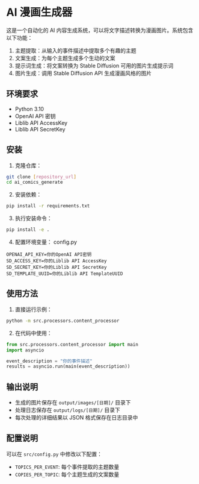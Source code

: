 # AI 漫画生成器

这是一个自动化的 AI 内容生成系统，可以将文字描述转换为漫画图片。系统包含以下功能：

1. 主题提取：从输入的事件描述中提取多个有趣的主题
2. 文案生成：为每个主题生成多个生动的文案
3. 提示词生成：将文案转换为 Stable Diffusion 可用的图片生成提示词
4. 图片生成：调用 Stable Diffusion API 生成漫画风格的图片

## 环境要求

- Python 3.10
- OpenAI API 密钥
- Liblib API AccessKey
- Liblib API SecretKey

## 安装

1. 克隆仓库：

```bash
git clone [repository_url]
cd ai_comics_generate
```

2. 安装依赖：

```bash
pip install -r requirements.txt
```

3. 执行安装命令：

```bash
pip install -e .
```

4. 配置环境变量：
   config.py

```
OPENAI_API_KEY=你的OpenAI API密钥
SD_ACCESS_KEY=你的Liblib API AccessKey
SD_SECRET_KEY=你的Liblib API SecretKey
SD_TEMPLATE_UUID=你的Liblib API TemplateUUID
```

## 使用方法

1. 直接运行示例：

```bash
python -m src.processors.content_processor
```

2. 在代码中使用：

```python
from src.processors.content_processor import main
import asyncio

event_description = "你的事件描述"
results = asyncio.run(main(event_description))
```

## 输出说明

- 生成的图片保存在 `output/images/[日期]/` 目录下
- 处理日志保存在 `output/logs/[日期]/` 目录下
- 每次处理的详细结果以 JSON 格式保存在日志目录中

## 配置说明

可以在 `src/config.py` 中修改以下配置：

- `TOPICS_PER_EVENT`: 每个事件提取的主题数量
- `COPIES_PER_TOPIC`: 每个主题生成的文案数量
